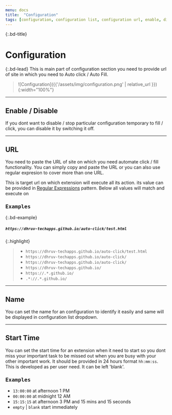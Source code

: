 ```yaml
---
menu: docs
title:  "Configuration"
tags: [configuration, configuration list, configuration url, enable, disable, refresh ,batch, action, start time, XPath, Value,repeat, repeat interval, r-interval]
---
```


{:.bd-title}
# Configuration

{:.bd-lead}
This is main part of configuration section you need to provide url of site in which you need to Auto click / Auto Fill.

> ![Configuration]({{'/assets/img/configuration.png' | relative_url }}){:width="100%"}


---

## Enable / Disable
If you dont want to disable / stop particular configuration temporary to fill / click, you can disable it by switching it off.

---

## URL
You need to paste the URL of site on which you need automate click / fill functionality. You can simply copy and paste the URL or you can also use regular expresion to cover more than one URL.

This is target url on which extension will execute all its action. its value can be provided in [Regular Expressions](https://developer.mozilla.org/en-US/docs/Web/JavaScript/Guide/Regular_Expressions) pattern. Below all values will match and execute on 

### <kbd>Examples</kbd>

{:.bd-example}
##### `https://dhruv-techapps.github.io/auto-click/test.html`

{:.highlight}
> * `https://dhruv-techapps.github.io/auto-click/test.html`
> * `https://dhruv-techapps.github.io/auto-click/`
> * `https://dhruv-techapps.github.io/auto-click/`
> * `https://dhruv-techapps.github.io/`
> * `https://.*.github.io/`
> * `.*://.*.github.io/`

---

## Name
You can set the name for an configuration to identify it easily and same will be displayed in configuration list dropdown.

---

## Start Time
You can set the start time for an extension when it need to start so you dont miss your important task to be missed out when you are busy with your other important work. It should be provided in 24 hours format `hh:mm:ss`. This is developed as per user need. It can be left 'blank'.

### <kbd>Examples</kbd>
* `13:00:00` at afternoon 1 PM
* `00:00:00` at midnight 12 AM
* `15:15:15` at afternoon 3 PM and 15 mins and 15 seconds
*  `empty` | `blank` start immediately
